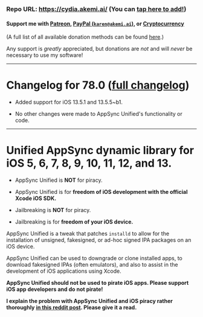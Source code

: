 ### Repo URL: https://cydia.akemi.ai/ (You can [tap here to add!](https://cydia.akemi.ai/add.php))

#### Support me with [Patreon](https://patreon.com/akemin_dayo), [PayPal (`karen@akemi.ai`)](https://paypal.me/akemindayo), or [Cryptocurrency](https://akemi.ai/?page/links#crypto)

(A full list of all available donation methods can be found [here](https://akemi.ai/?page/links#donate).)

Any support is _greatly_ appreciated, but donations are *not* and will *never* be necessary to use my software!

---

# Changelog for 78.0 ([full changelog](https://cydia.akemi.ai/?page/net.angelxwind.appsyncunified-changelog))

* Added support for iOS 13.5.1 and 13.5.5~b1.

* No other changes were made to AppSync Unified's functionality or code.

---

# Unified AppSync dynamic library for iOS 5, 6, 7, 8, 9, 10, 11, 12, and 13.

* AppSync Unified is **NOT** for piracy.

* AppSync Unified is for **freedom of iOS development with the official Xcode iOS SDK.**

* Jailbreaking is **NOT** for piracy.

* Jailbreaking is for **freedom of your iOS device.**

AppSync Unified is a tweak that patches `installd` to allow for the installation of unsigned, fakesigned, or ad-hoc signed IPA packages on an iOS device.

AppSync Unified can be used to downgrade or clone installed apps, to download fakesigned IPAs (often emulators), and also to assist in the development of iOS applications using Xcode.

**AppSync Unified should not be used to pirate iOS apps. Please support iOS app developers and do not pirate!**

**I explain the problem with AppSync Unified and iOS piracy rather thoroughly [in this reddit post](https://www.reddit.com/r/jailbreak/comments/3oovnh/discussion_regarding_appsync_unified_ios_9_and/). Please give it a read.**